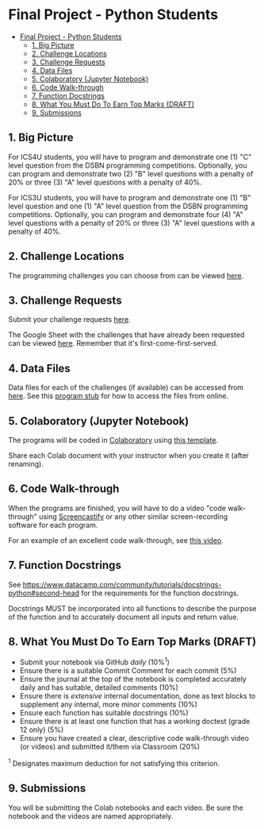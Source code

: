 # Final Project - Python Students

<!-- TOC depthFrom:2 -->

- [Final Project - Python Students](#final-project---python-students)
  - [1. Big Picture](#1-big-picture)
  - [2. Challenge Locations](#2-challenge-locations)
  - [3. Challenge Requests](#3-challenge-requests)
  - [4. Data Files](#4-data-files)
  - [5. Colaboratory (Jupyter Notebook)](#5-colaboratory-jupyter-notebook)
  - [6. Code Walk-through](#6-code-walk-through)
  - [7. Function Docstrings](#7-function-docstrings)
  - [8. What You Must Do To Earn Top Marks (DRAFT)](#8-what-you-must-do-to-earn-top-marks-draft)
  - [9. Submissions](#9-submissions)

<!-- /TOC -->

## 1. Big Picture

For ICS4U students, you will have to program and demonstrate one (1) "C" level question from the DSBN programming competitions. Optionally, you can program and demonstrate two (2) "B" level questions with a penalty of 20% or three (3) "A" level questions with a penalty of 40%.

For ICS3U students, you will have to program and demonstrate one (1) "B" level question and one (1) "A" level question from the DSBN programming competitions. Optionally, you can program and demonstrate four (4) "A" level questions with a penalty of 20% or three (3) "A" level questions with a penalty of 40%.

## 2. Challenge Locations

The programming challenges you can choose from can be viewed [here](https://sites.google.com/view/programmingchallenges/dsbn).

## 3. Challenge Requests

Submit your challenge requests [here](https://docs.google.com/forms/d/e/1FAIpQLSdLh5OX3HC2M1iFOtq3RjaigIqT70_QDJk-AhXC_xHzt0-unA/viewform).

The Google Sheet with the challenges that have already been requested can be viewed [here](http://bit.ly/2HEC3eQ). Remember that it's first-come-first-served. 

## 4. Data Files

Data files for each of the challenges (if available) can be accessed from [here](https://github.com/pbeens/CS-Challenge-Data-Files). See this [program stub](https://github.com/pbeens/CS-Challenge-Data-Files/blob/master/Python-Stub.py) for how to access the files from online.

## 5. Colaboratory (Jupyter Notebook)

The programs will be coded in [Colaboratory](https://colab.research.google.com) using [this template](https://colab.research.google.com/drive/1-h3pZn6n9_F7WdI6hhyQnKGmXOLPVfyM).

Share each Colab document with your instructor when you create it (after renaming).

## 6. Code Walk-through

When the programs are finished, you will have to do a video "code walk-through" using [Screencastify](https://www.screencastify.com/) or any other similar screen-recording software for each program.

For an example of an excellent code walk-through, see [this video](https://www.youtube.com/watch?v=b6U3rw-cH6A).

## 7. Function Docstrings

See https://www.datacamp.com/community/tutorials/docstrings-python#second-head for the requirements for the function docstrings.

Docstrings MUST be incorporated into all functions to describe the purpose of the function and to accurately document all inputs and return value.

## 8. What You Must Do To Earn Top Marks (DRAFT)

- Submit your notebook via GitHub *daily* (10%<sup>1</sup>)
- Ensure there is a suitable Commit Comment for each commit (5%)
- Ensure the journal at the top of the notebook is completed accurately daily and has suitable, detailed comments (10%)
- Ensure there is *extensive* internal documentation, done as text blocks to supplement any internal, more minor comments (10%)
- Ensure each function has suitable docstrings (10%)
- Ensure there is at least one function that has a working doctest (grade 12 only) (5%)
- Ensure you have created a clear, descriptive code walk-through video (or videos) and submitted it/them via Classroom (20%)

<sup>1</sup> Designates maximum deduction for not satisfying this criterion.

## 9. Submissions

You will be submitting the Colab notebooks and each video. Be sure the notebook and the videos are named appropriately.
